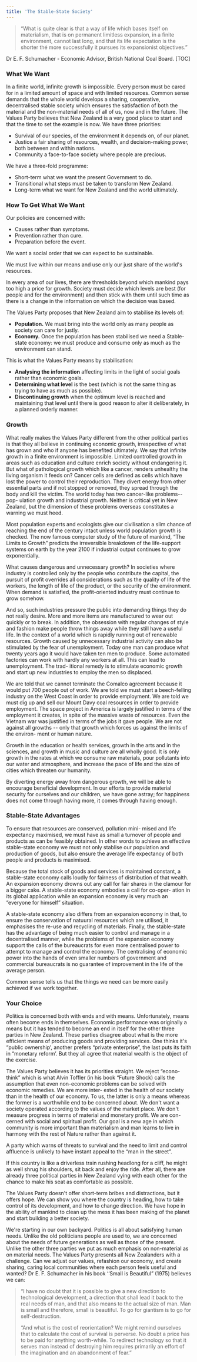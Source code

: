 ```yaml
---
title: 'The Stable-State Society'
---
```


> “What is quite clear is that a way of life which bases itself on materialism, that is on permanent limitless expansion, in a finite environment, cannot last long, and that its life expectation is the shorter thé more successfully it pursues its expansionist objectives.”

Dr E. F. Schumacher - Economic Advisor, British
National Coal Board.
[TOC]
### What We Want
In a finite world, infinite growth is impossible. Every person must be cared for in a limited amount of space and with limited resources. Common sense demands that the whole world develops a sharing, cooperative, decentralised stable society which ensures the satisfaction of both the material and the non-material needs of all of us, now and in the future. The Values Party believes that New Zealand is a very good place to start and that the time to set the example is now. We have three priorities:

* Survival of our species, of the environment it depends on, of our planet.
* Justice a fair sharing of resources, wealth, and decision-making power, both between and within nations.
* Community a face-to-face society where people are precious.

We have a three-fold programme:
* Short-term what we want the present Government to do.
* Transitional what steps must be taken to transform New Zealand.
* Long-term what we want for New Zealand and the world ultimately.

### How To Get What We Want
Our policies are concerned with:
* Causes rather than symptoms.
* Prevention rather than cure.
* Preparation before the event.

We want a social order that we can expect to be sustainable.

We must live within our means and use only our just share of the world's resources.

In every area of our lives, there are thresholds beyond which mankind pays too high a price for growth. Society must decide which levels are best (for people and for the environment) and then stick with them until such time as there is a change in the information on which the decision was based.

The Values Party proposes that New Zealand aim to stabilise its levels of: 
* **Population.** We must bring into the world only as many people as society can care for justly. 
* **Economy.** Once the population has been stabilised we need a Stable-state economy: we must produce and consume only as much as the environment can stand.

This is what the Values Party means by stabilisation:
* **Analysing the information** affecting limits in the light of social goals rather than economic goals. 
* **Determining what level** is the best (which is not the same thing as trying to have as much as possible). 
* **Discontinuing growth** when the optimum level is reached and maintaining that level until there is good reason to alter it deliberately, in a planned orderly manner.

### Growth

What really makes the Values Party different from the other political parties is that they all believe in continuing economic growth, irrespective of what has grown and who if anyone has benefited ultimately. We say that infinite growth in a finite environment is impossible. Limited controlled growth in areas such as education and culture enrich society without endangering it. But what of pathological growth which like a cancer, renders unhealthy the living organism it feeds on? Cancer cells are defined as cells which have lost the power to control their reproduction. They divert energy from other essential parts and if not stopped or removed, they spread through the body and kill the victim. The world today has two cancer-like problems-- pop- ulation growth and industrial growth. Neither is critical yet in New Zealand, but the dimension of these problems overseas constitutes a warning we must heed.

Most population experts and ecologists give our civilisation a slim chance of reaching the end of the century intact unless world population growth is checked. The now famous computer study of the future of mankind, “The Limits to Growth” predicts the irreversible breakdown of the life-support systems on earth by the year 2100 if industrial output continues to grow exponentially.

What causes dangerous and unnecessary growth? In societies where industry is controlled only by the people who contribute the capital, the pursuit of profit overrides all considerations such as the quality of life of the workers, the length of life of the product, or the security of the environment. When demand is satisfied, the profit-oriented industry must continue to grow somehow.

And so, such industries pressure the public into demanding things they do not really desire. More and more items are manufactured to wear out quickly or to break. In addition, the obsession with regular changes of style and fashion make people throw things away while they still have a useful life. In the context of a world which is rapidly running out of renewable resources.
Growth caused by unnecessary industrial activity can also be stimulated by the fear of unemployment. Today one man can produce what twenty years ago it would have taken ten men to produce. Some automated factories can work with hardly any workers at all. This can lead to unemployment. The trad- itional remedy is to stimulate economic growth and start up new industries to employ the men so displaced.

We are told that we cannot terminate the Comalco agreement because it would put 700 people out of work. We are told we must start a beech-felling industry on the West Coast in order to provide employment. We are told we must dig up and sell our Mount Davy coal resources in order to provide employment. The space project in America is largely justified in terms of the employment it creates, in spite of the massive waste of resources. Even the Vietnam war was justified in terms of the jobs it gave people. We are not against all growths -- only that growth which forces us against the limits of the environ- ment or human nature.

Growth in the education or health services, growth in the arts and in the sciences, and growth in music and culture are all wholly good. It is only growth in the rates at which we consume raw materials, pour pollutants into our water and atmosphere, and increase the pace of life and the size of cities which threaten our humanity.

By diverting energy away from dangerous growth, we will be able to encourage beneficial development. In our efforts to provide material security for ourselves and our children, we have gone astray; for happiness does not come through having more, it comes through having enough.

### Stable-State Advantages

To ensure that resources are conserved, pollution mini- mised and life expectancy maximised, we must have as small a turnover of people and products as can be feasibly obtained. In other words to achieve an effective stable-state economy we must not only stablise our population and production of goods, but also ensure the average life expectancy of both people and products is maximised.

Because the total stock of goods and services is maintained constant, a stable-state economy calls loudly for fairness of distribution of that wealth. An expansion economy drowns out any call for fair shares in the clamour for a bigger cake. A stable-state economy embodies a call for co-oper- ation in its global application while an expansion economy is very much an “everyone for himself” situation.

A stable-state economy also differs from an expansion economy in that, to ensure the conservation of natuural resources which are utilised, it emphasises the re-use and recycling of materials. Finally, the stable-state has the advantage of being much easier to control and manage in a decentralised manner, while the problems of the expansion economy support the calls of the bureaucrats for even more centralised power to attempt to manage and control the economy. The centralising of economic power into the hands of even smaller numbers of government and commercial bureaucrats is no guarantee of improvement in the life of the average person. 

Common sense tells us that the things we need can be more easily achieved if we work together. 

### Your Choice

Politics is concerned both with ends and with means.
Unfortunately, means often become ends in themselves. Economic performance was originally a means but it has tended to become an end in itself for the other three parties in New Zealand. These parties disagree about what is the more efficient means of producing goods and providing services. One thinks it's “public ownership’, another prefers “private enterprise”, the last puts its faith in “monetary reform’. But they all agree that material wealth is the object of the exercise.

The Values Party believes it has its priorities straight. We reject “econo-think” which is what Alvin Toffler (in his book “Future Shock) calls the assumption that even non-economic problems can be solved with economic remedies. We are more inter- ested in the health of our society than in the health of our economy. To us, the latter is only a means whereas the former is a worthwhile end to be concerned about. We don't want a society operated according to the values of the market place. We don't measure progress in terms of material and monetary profit. We are con- cerned with social and spiritual profit. Our goal is a new age in which community is more important than materialism and man learns to live in harmony with the rest of Nature rather than against it.

A party which warns of threats to survival and the need to limit and control affluence is unlikely to have instant appeal to the “man in the street”.

If this country is like a driverless train rushing headlong for a cliff, he might as well shrug his shoulders, sit back and enjoy the ride. After all, there are already three political parties in New Zealand vying with each other for the chance to make his seat as comfortable as possible.

The Values Party doesn't offer short-term bribes and distractions, but it offers hope. We can show you where the country is heading, how to take control of its development, and how to change direction. We have hope in the ability of mankind to clean up the mess it has been making of the planet and start building a better society.

We're starting in our own backyard. Politics is all about satisfying human needs. Unlike the old politicians people are used to, we are concerned about the needs of future generations as well as those of the present. Unlike the other three parties we put as much emphasis on non-material as on material needs. The Values Party presents all New Zealanders with a challenge. Can we adjust our values, refashion our economy, and create sharing, caring local communities where each person feels useful and wanted? Dr E. F. Schumacher in his book ‘‘Small is Beautiful” (1975) believes we can:

> “I have no doubt that it is possible to give a new direction to technological development, a direction that shall lead it back to the real needs of man, and that also means to the actual size of man. Man is small and therefore, small is beautiful. To go for giantism is to go for self-destruction.
> 
>  “And what is the cost of reorientation? We might remind ourselves that to calculate the cost of survival is perverse. No doubt a price has to be paid for anything worth-while. To redirect technology so that it serves man instead of destroying him requires primarily an effort of the imagination and an abandonment of fear.”
